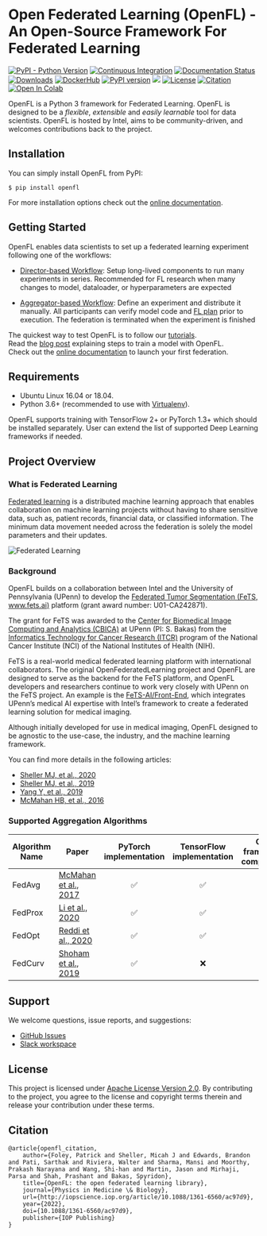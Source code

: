# Open Federated Learning (OpenFL) - An Open-Source Framework For Federated Learning

[![PyPI - Python Version](https://img.shields.io/badge/python-3.6%20%7C%203.7%20%7C%203.8-blue)](https://pypi.org/project/openfl/)
[![Continuous Integration](https://github.com/intel/openfl/actions/workflows/python-app.yml/badge.svg?branch=develop)](https://github.com/intel/openfl/actions/workflows/python-app.yml)
[![Documentation Status](https://readthedocs.org/projects/openfl/badge/?version=latest)](https://openfl.readthedocs.io/en/latest/?badge=latest)
[![Downloads](https://pepy.tech/badge/openfl)](https://pepy.tech/project/openfl)
[![DockerHub](https://img.shields.io/docker/pulls/intel/openfl.svg)](https://hub.docker.com/r/intel/openfl)
[![PyPI version](https://img.shields.io/pypi/v/openfl)](https://pypi.org/project/openfl/)
[<img src="https://img.shields.io/badge/slack-@openfl-blue.svg?logo=slack">](https://join.slack.com/t/openfl/shared_invite/zt-ovzbohvn-T5fApk05~YS_iZhjJ5yaTw) 
[![License](https://img.shields.io/badge/License-Apache%202.0-brightgreen.svg)](https://opensource.org/licenses/Apache-2.0)
[![Citation](https://img.shields.io/badge/cite-citation-brightgreen)](https://arxiv.org/abs/2105.06413)
[![Open In Colab](https://colab.research.google.com/assets/colab-badge.svg)](https://colab.research.google.com/github/intel/openfl/blob/develop/openfl-tutorials/interactive_api/numpy_linear_regression/workspace/SingleNotebook.ipynb)

OpenFL is a Python 3 framework for Federated Learning. OpenFL is designed to be a _flexible_, _extensible_ and _easily learnable_ tool for data scientists. OpenFL is hosted by Intel, aims to be community-driven, and welcomes contributions back to the project. 

## Installation

You can simply install OpenFL from PyPI:

```
$ pip install openfl
```
For more installation options check out the [online documentation](https://openfl.readthedocs.io/en/latest/install.html).

## Getting Started


OpenFL enables data scientists to set up a federated learning experiment following one of the workflows:

- [Director-based Workflow](https://openfl.readthedocs.io/en/latest/running_the_federation.html#director-based-workflow):
Setup long-lived components to run many experiments in series. Recommended for FL research when many changes to model, dataloader, or hyperparameters are expected

- [Aggregator-based Workflow](https://openfl.readthedocs.io/en/latest/running_the_federation.html#aggregator-based-workflow):
Define an experiment and distribute it manually. All participants can verify model code and [FL plan](https://openfl.readthedocs.io/en/latest/running_the_federation.html#federated-learning-plan-fl-plan-settings) prior to execution. The federation is terminated when the experiment is finished

The quickest way to test OpenFL is to follow our [tutorials](https://github.com/intel/openfl/tree/develop/openfl-tutorials). </br>
Read the [blog post](https://towardsdatascience.com/go-federated-with-openfl-8bc145a5ead1) explaining steps to train a model with OpenFL. </br>
Check out the [online documentation](https://openfl.readthedocs.io/en/latest/index.html) to launch your first federation.


## Requirements

- Ubuntu Linux 16.04 or 18.04.
- Python 3.6+ (recommended to use with [Virtualenv](https://virtualenv.pypa.io/en/latest/)).

OpenFL supports training with TensorFlow 2+ or PyTorch 1.3+ which should be installed separately. User can extend the list of supported Deep Learning frameworks if needed.

## Project Overview
### What is Federated Learning

[Federated learning](https://en.wikipedia.org/wiki/Federated_learning) is a distributed machine learning approach that enables collaboration on machine learning projects without having to share sensitive data, such as, patient records, financial data, or classified information. The minimum data movement needed across the federation is solely the model parameters and their updates.

![Federated Learning](https://raw.githubusercontent.com/intel/openfl/develop/docs/images/diagram_fl_new.png)


### Background
OpenFL builds on a collaboration between Intel and the University of Pennsylvania (UPenn) to develop the [Federated Tumor Segmentation (FeTS, www.fets.ai)](https://www.fets.ai/) platform (grant award number: U01-CA242871). 

The grant for FeTS was awarded to the [Center for Biomedical Image Computing and Analytics (CBICA)](https://www.cbica.upenn.edu/) at UPenn (PI: S. Bakas) from the [Informatics Technology for Cancer Research (ITCR)](https://itcr.cancer.gov/) program of the National Cancer Institute (NCI) of the National Institutes of Health (NIH). 

FeTS is a real-world medical federated learning platform with international collaborators. The original OpenFederatedLearning project and OpenFL are designed to serve as the backend for the FeTS platform, 
and OpenFL developers and researchers continue to work very closely with UPenn on the FeTS project. An example is the [FeTS-AI/Front-End](https://github.com/FETS-AI/Front-End), which integrates UPenn’s medical AI expertise with Intel’s framework to create a federated learning solution for medical imaging. 

Although initially developed for use in medical imaging, OpenFL designed to be agnostic to the use-case, the industry, and the machine learning framework.

You can find more details in the following articles:
- [Sheller MJ,  et al., 2020](https://www.nature.com/articles/s41598-020-69250-1) 
- [Sheller MJ, et al., 2019](https://www.ncbi.nlm.nih.gov/pmc/articles/PMC6589345)
- [Yang Y, et al., 2019](https://arxiv.org/abs/1902.04885)
- [McMahan HB, et al., 2016](https://arxiv.org/abs/1602.05629)


### Supported Aggregation Algorithms
| Algorithm Name | Paper | PyTorch implementation | TensorFlow implementation | Other frameworks compatibility | How to use | 
| -------------- | ----- | :--------------------: | :-----------------------: | :----------------------------: | ---------- |
| FedAvg | [McMahan et al., 2017](https://arxiv.org/pdf/1602.05629.pdf) | ✅ | ✅ | ✅ | [docs](http://openfl.readthedocs.io/en/latest/supported_aggregation_algorithms.html#fedavg) |
| FedProx | [Li et al., 2020](https://arxiv.org/pdf/1812.06127.pdf) | ✅ | ✅ | ❌ | [docs](http://openfl.readthedocs.io/en/latest/supported_aggregation_algorithms.html#fedprox) |
| FedOpt | [Reddi et al., 2020](https://arxiv.org/abs/2003.00295) | ✅ | ✅ | ✅ | [docs](http://openfl.readthedocs.io/en/latest/supported_aggregation_algorithms.html#fedopt) |
| FedCurv | [Shoham et al., 2019](https://arxiv.org/pdf/1910.07796.pdf) | ✅ | ❌ | ❌ | [docs](http://openfl.readthedocs.io/en/latest/supported_aggregation_algorithms.html#fedcurv) |

## Support
We welcome questions, issue reports, and suggestions:

* [GitHub Issues](https://github.com/intel/openfl/issues)
* [Slack workspace](https://join.slack.com/t/openfl/shared_invite/zt-ovzbohvn-T5fApk05~YS_iZhjJ5yaTw)


## License
This project is licensed under [Apache License Version 2.0](LICENSE). By contributing to the project, you agree to the license and copyright terms therein and release your contribution under these terms.


## Citation

```
@article{openfl_citation,
	author={Foley, Patrick and Sheller, Micah J and Edwards, Brandon and Pati, Sarthak and Riviera, Walter and Sharma, Mansi and Moorthy, Prakash Narayana and Wang, Shi-han and Martin, Jason and Mirhaji, Parsa and Shah, Prashant and Bakas, Spyridon},
	title={OpenFL: the open federated learning library},
	journal={Physics in Medicine \& Biology},
	url={http://iopscience.iop.org/article/10.1088/1361-6560/ac97d9},
	year={2022},
	doi={10.1088/1361-6560/ac97d9},
	publisher={IOP Publishing}
}
```

